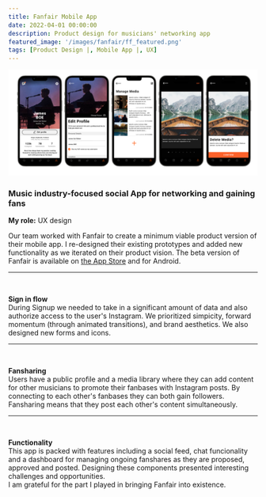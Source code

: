 ```yaml
---
title: Fanfair Mobile App
date: 2022-04-01 00:00:00
description: Product design for musicians' networking app
featured_image: '/images/fanfair/ff_featured.png'
tags: [Product Design |, Mobile App |, UX]
---
```


![](/images/fanfair/ff_profile_t.png)

<h3> Music industry-focused social App for networking and gaining fans</h3>

<strong>My role:</strong> UX design

Our team worked with Fanfair to create a minimum viable product version of their mobile app. I re-designed their existing prototypes and added new functionality as we iterated on their product vision. The beta version of Fanfair is available on <a href="https://apps.apple.com/us/app/fanfair-grow-your-audience/id1610189757">the App Store</a> and for Android.
<br>
<hr>

<div class="img_row">

<img style="" src="{{ site.baseurl }}/images/fanfair/ff_login.png"  alt="" title="display showcase"/>
</div>

<strong>Sign in flow</strong>
<br/>
During Signup we needed to take in a significant amount of data and also authorize access to the user's Instagram. We prioritized simpicity, forward momentum (through animated transitions), and brand aesthetics. We also designed new forms and icons.


<hr>

<div class="img_row">

<img style="" src="{{ site.baseurl }}/images/fanfair/ff_xpost_t.png"  alt="" title="display showcase"/>
</div>

<strong>Fansharing</strong>
<br/>
Users have a public profile and a media library where they can add content for other musicians to promote their fanbases with Instagram posts.
By connecting to each other's fanbases they can both gain followers. Fansharing means that they post each other's content simultaneously.


<hr>

<div class="img_row">

<img style="" src="{{ site.baseurl }}/images/fanfair/ff_feed_t.png"  alt="" title="display showcase"/>
</div>

<strong>Functionality</strong>
<br/>
This app is packed with features including a social feed, chat funcionality and a dashboard for managing ongoing fanshares as they are proposed, approved and posted. Designing these components presented interesting challenges and opportunities. <br/>
I am grateful for the part I played in bringing Fanfair into existence.